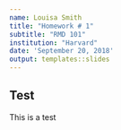 ```yaml
---
name: Louisa Smith
title: "Homework # 1"
subtitle: "RMD 101"
institution: "Harvard"
date: 'September 20, 2018'
output: templates::slides
---
```

## Test
This is a test
